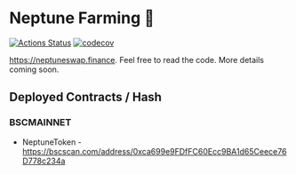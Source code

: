 # Neptune Farming 🥞

[![Actions Status](https://github.com/neptuneswap/neptune-farm/workflows/CI/badge.svg)](https://github.com/neptuneswap/neptune-farm/actions)
[![codecov](https://codecov.io/gh/neptuneswap/neptune-farm/branch/master/graph/badge.svg?token=5XMLP74IR0)](https://codecov.io/gh/neptuneswap/neptune-farm)

https://neptuneswap.finance. Feel free to read the code. More details coming soon.

## Deployed Contracts / Hash

### BSCMAINNET

- NeptuneToken - https://bscscan.com/address/0xca699e9FDfFC60Ecc9BA1d65Ceece76D778c234a
